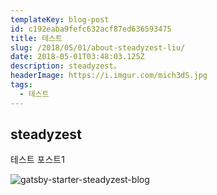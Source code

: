 ```yaml
---
templateKey: blog-post
id: c192eaba9fefc632acf87ed636593475
title: 테스트
slug: /2018/05/01/about-steadyzest-liu/
date: 2018-05-01T03:48:03.125Z
description: steadyzest。
headerImage: https://i.imgur.com/mich3dS.jpg
tags:
  - 테스트
---
```


## steadyzest

테스트 포스트1

![gatsby-starter-steadyzest-blog](https://i.imgur.com/o6lWvTb.jpg)
